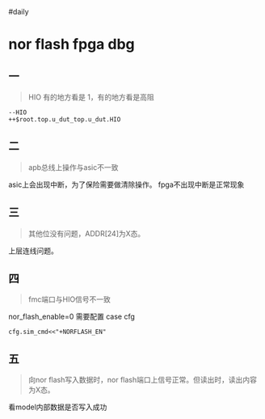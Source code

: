 #daily

# nor flash fpga dbg

## 一

> HIO 有的地方看是 1，有的地方看是高阻

```
--HIO
++$root.top.u_dut_top.u_dut.HIO
```

## 二

> apb总线上操作与asic不一致

asic上会出现中断，为了保险需要做清除操作。
fpga不出现中断是正常现象

## 三

> 其他位没有问题，ADDR[24]为X态。

上层连线问题。
## 四

> fmc端口与HIO信号不一致

nor_flash_enable=0
需要配置 case cfg

```
cfg.sim_cmd<<"+NORFLASH_EN"
```

## 五

> 向nor flash写入数据时，nor flash端口上信号正常。但读出时，读出内容为X态。

看model内部数据是否写入成功